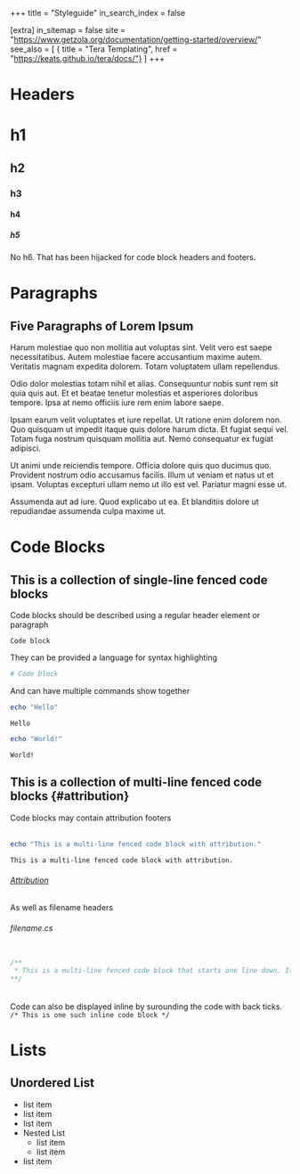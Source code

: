 +++
title = "Styleguide"
in_search_index = false

[extra]
in_sitemap = false
site = "https://www.getzola.org/documentation/getting-started/overview/"
see_also = [
  { title = "Tera Templating", href = "https://keats.github.io/tera/docs/"}
]
+++

# Headers
# h1
## h2
### h3
#### h4
##### h5

No h6. That has been hijacked for code block headers and footers.

# Paragraphs
## Five Paragraphs of Lorem Ipsum
Harum molestiae quo non mollitia aut voluptas sint. Velit vero est saepe necessitatibus. Autem molestiae facere accusantium maxime autem. Veritatis magnam expedita dolorem. Totam voluptatem ullam repellendus.

Odio dolor molestias totam nihil et alias. Consequuntur nobis sunt rem sit quia quis aut. Et et beatae tenetur molestias et asperiores doloribus tempore. Ipsa at nemo officiis iure rem enim labore saepe.

Ipsam earum velit voluptates et iure repellat. Ut ratione enim dolorem non. Quo quisquam ut impedit itaque quis dolore harum dicta. Et fugiat sequi vel. Totam fuga nostrum quisquam mollitia aut. Nemo consequatur ex fugiat adipisci.

Ut animi unde reiciendis tempore. Officia dolore quis quo ducimus quo. Provident nostrum odio accusamus facilis. Illum ut veniam et natus ut et ipsam. Voluptas excepturi ullam nemo ut illo est vel. Pariatur magni esse ut.

Assumenda aut ad iure. Quod explicabo ut ea. Et blanditiis dolore ut repudiandae assumenda culpa maxime ut.
<br>

# Code Blocks

## This is a collection of single-line fenced code blocks

Code blocks should be described using a regular header element or paragraph
```
Code block
```

They can be provided a language for syntax highlighting
```powershell
# Code block
```

And can have multiple commands show together
```powershell
echo "Hello"
```
```
Hello
```

```powershell
echo "World!"
```
```
World!
```

## This is a collection of multi-line fenced code blocks {#attribution}

Code blocks may contain attribution footers
###### 
```powershell
echo "This is a multi-line fenced code block with attribution."
```
```
This is a multi-line fenced code block with attribution.
```
###### [Attribution](#attribution)

As well as filename headers
###### filename.cs
```cs

/** 
 * This is a multi-line fenced code block that starts one line down. It also displays how a scrollbar looks when text overflows its container.
**/
```
######

Code can also be displayed inline by surounding the code with back ticks. `/* This is one such inline code block */`


# Lists

## Unordered List
- list item
- list item
- list item
- Nested List
  - list item
  - list item
- list item
